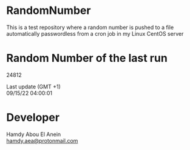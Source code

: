 # RandomNumber    
This is a test repository where a random number is pushed to a file automatically passwordless from a cron job in my Linux CentOS server    
# Random Number of the last run   
24812
      
Last update (GMT +1)    
09/15/22 04:00:01
# Developer    
Hamdy Abou El Anein   
hamdy.aea@protonmail.com
